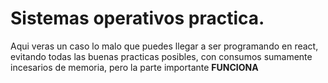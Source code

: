 # Sistemas operativos practica. 

Aqui veras un caso lo malo que puedes llegar a ser programando en react, evitando todas las buenas practicas posibles, 
con consumos sumamente incesarios de memoria, pero la parte importante **FUNCIONA**